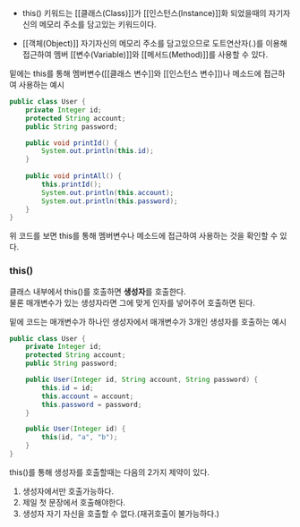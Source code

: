 
- this() 키워드는 [[클래스(Class)]]가 [[인스턴스(Instance)]]화 되었을때의 자기자신의 메모리 주소를 담고있는 키워드이다.

- [[객체(Object)]] 자기자신의 메모리 주소를 담고있으므로 도트연산자(.)를 이용해 접근하여 멤버 [[변수(Variable)]]와 [[메서드(Method)]]를 사용할 수 있다.


밑에는 this를 통해 멤버변수([[클래스 변수]]와 [[인스턴스 변수]])나 메소드에 접근하여 사용하는 예시
```java
public class User {
    private Integer id;
    protected String account;
    public String password;

    public void printId() {
        System.out.println(this.id);
    }
    
    public void printAll() {
        this.printId();
        System.out.println(this.account);
        System.out.println(this.password);
    }
}
```

위 코드를 보면 this를 통해 멤버변수나 메소드에 접근하여 사용하는 것을 확인할 수 있다.

### this()

클래스 내부에서 this()를 호출하면 **생성자**를 호출한다.  
물론 매개변수가 있는 생성자라면 그에 맞게 인자를 넣어주어 호출하면 된다.

밑에 코드는 매개변수가 하나인 생성자에서 매개변수가 3개인 생성자를 호출하는 예시

```java
public class User {
    private Integer id;
    protected String account;
    public String password;

    public User(Integer id, String account, String password) {
        this.id = id;
        this.account = account;
        this.password = password;
    }

    public User(Integer id) {
        this(id, "a", "b");
    }
}
```


this()를 통해 생성자를 호출할때는 다음의 2가지 제약이 있다.  
1. 생성자에서만 호출가능하다.  
2. 제일 첫 문장에서 호출해야한다.  
3. 생성자 자기 자신을 호출할 수 없다.(재귀호출이 불가능하다.)

